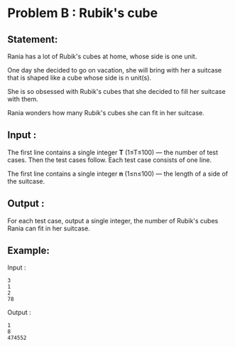 # Problem B : Rubik's cube

## Statement:
Rania has a lot of Rubik's cubes at home, whose side is one unit.

One day she decided to go on vacation, she will bring with her a suitcase that is shaped like a cube whose side is n unit(s).

She is so obsessed with Rubik's cubes that she decided to fill her suitcase with them.

Rania wonders how many Rubik's cubes she can fit in her suitcase.

## Input :
The first line contains a single integer **T** (1≤T≤100) — the number of test cases. Then the test cases follow. Each test case consists of one line.

The first line contains a single integer **n** (1≤n≤100) — the length of a side of the suitcase.

## Output :
For each test case, output a single integer, the number of Rubik's cubes Rania can fit in her suitcase.       

## Example:
Input :  

```
3
1
2
78
```

Output :  

```
1
8
474552
```

